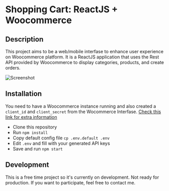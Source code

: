 # Shopping Cart: ReactJS + Woocommerce

## Description
This project aims to be a web/mobile interfase to enhance user experience on Woocommerce platform. It is a ReactJS application that uses the Rest API provided by Woocommerce to display categories, products, and create orders.

![Screenshot](https://user-images.githubusercontent.com/624592/47965141-0314ba00-e022-11e8-81e9-c825dad7722c.png)

## Installation
You need to have a Woocommerce instance running and also created a ``client_id`` and ``client_secret`` from the Wocommerce Interfase. [Check this link for extra information](https://docs.woocommerce.com/document/woocommerce-rest-api/#section-3)

- Clone this repository
- Run ``npm install``
- Copy default config file ``cp .env.default .env``
- Edit ``.env`` and fill with your generated API keys
- Save and run ``npm start``

## Development
This is a free time project so it's currently on development. Not ready for production.
If you want to participate, feel free to contact me.

